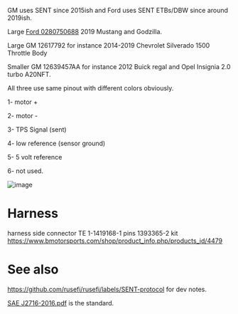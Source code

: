 GM uses SENT since 2015ish and Ford uses SENT ETBs/DBW since around 2019ish.

Large [Ford 0280750688](https://youtu.be/AqfWQeWSuPA) 2019 Mustang and Godzilla.

Large GM 12617792 for instance 2014-2019 Chevrolet Silverado 1500 Throttle Body

Smaller GM 12639457AA for instance 2012 Buick regal and Opel Insignia 2.0 turbo A20NFT.

All three use same pinout with different colors obviously.


1- motor +

2- motor -

3- TPS Signal (sent)

4- low reference (sensor ground)

5- 5 volt reference

6- not used.

![image](https://user-images.githubusercontent.com/48498823/201540621-2477aa01-176c-4e65-ba9d-a32ddd1d671a.png)



# Harness

harness side connector TE 1-1419168-1
pins 1393365-2
kit https://www.bmotorsports.com/shop/product_info.php/products_id/4479


# See also 

https://github.com/rusefi/rusefi/labels/SENT-protocol for dev notes.

[SAE J2716-2016.pdf](https://github.com/rusefi/rusefi_documentation/blob/master/PDFs/SAE%20J2716-2016.pdf) is the standard.